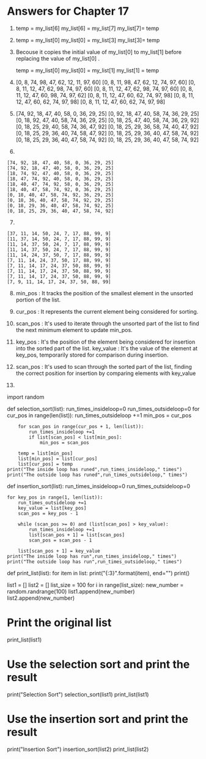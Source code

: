 # Answers for Chapter 17

1. 
    temp = my_list[6]
    my_list[6] = my_list[7]
    my_list[7]= temp


2. 
    temp = my_list[0]
    my_list[0] = my_list[3]
    my_list[3]= temp

3. Becouse it copies the initial value of my_list[0] to my_list[1] before replacing the value
    of my_list[0] .

    temp = my_list[0]
    my_list[0] = my_list[1]
    my_list[1] = temp

4. 
    [0, 8, 74, 98, 47, 62, 12, 11, 97, 60]
    [0, 8, 11, 98, 47, 62, 12, 74, 97, 60]
    [0, 8, 11, 12, 47, 62, 98, 74, 97, 60]
    [0, 8, 11, 12, 47, 62, 98, 74, 97, 60]
    [0, 8, 11, 12, 47, 60, 98, 74, 97, 62]
    [0, 8, 11, 12, 47, 60, 62, 74, 97, 98]
    [0, 8, 11, 12, 47, 60, 62, 74, 97, 98]
    [0, 8, 11, 12, 47, 60, 62, 74, 97, 98]

5. 
    [74, 92, 18, 47, 40, 58, 0, 36, 29, 25]
    [0, 92, 18, 47, 40, 58, 74, 36, 29, 25]
    [0, 18, 92, 47, 40, 58, 74, 36, 29, 25]
    [0, 18, 25, 47, 40, 58, 74, 36, 29, 92]
    [0, 18, 25, 29, 40, 58, 74, 36, 47, 92]
    [0, 18, 25, 29, 36, 58, 74, 40, 47, 92]
    [0, 18, 25, 29, 36, 40, 74, 58, 47, 92]
    [0, 18, 25, 29, 36, 40, 47, 58, 74, 92]
    [0, 18, 25, 29, 36, 40, 47, 58, 74, 92]
    [0, 18, 25, 29, 36, 40, 47, 58, 74, 92]
   
6. 
    
    [74, 92, 18, 47, 40, 58, 0, 36, 29, 25]
    [74, 92, 18, 47, 40, 58, 0, 36, 29, 25]
    [18, 74, 92, 47, 40, 58, 0, 36, 29, 25]
    [18, 47, 74, 92, 40, 58, 0, 36, 29, 25]
    [18, 40, 47, 74, 92, 58, 0, 36, 29, 25]
    [18, 40, 47, 58, 74, 92, 0, 36, 29, 25]
    [0, 18, 40, 47, 58, 74, 92, 36, 29, 25]
    [0, 18, 36, 40, 47, 58, 74, 92, 29, 25]
    [0, 18, 29, 36, 40, 47, 58, 74, 92, 25]
    [0, 18, 25, 29, 36, 40, 47, 58, 74, 92]

7. 
    
    [37, 11, 14, 50, 24, 7, 17, 88, 99, 9]
    [11, 37, 14, 50, 24, 7, 17, 88, 99, 9]
    [11, 14, 37, 50, 24, 7, 17, 88, 99, 9]
    [11, 14, 37, 50, 24, 7, 17, 88, 99, 9]
    [11, 14, 24, 37, 50, 7, 17, 88, 99, 9]
    [7, 11, 14, 24, 37, 50, 17, 88, 99, 9]
    [7, 11, 14, 17, 24, 37, 50, 88, 99, 9]
    [7, 11, 14, 17, 24, 37, 50, 88, 99, 9]
    [7, 11, 14, 17, 24, 37, 50, 88, 99, 9]
    [7, 9, 11, 14, 17, 24, 37, 50, 88, 99]


8.  min_pos : It tracks the position of the smallest element in the unsorted portion of the list.

9.  cur_pos : It represents the current element being considered for sorting.

10. scan_pos : It's used to iterate through the unsorted part of the list to find the next 
    minimum element to update min_pos.

11. key_pos : It's the position of the element being considered for insertion into the sorted part of the list.
    key_value : It's the value of the element at key_pos, temporarily stored for comparison during insertion.

12. scan_pos : It's used to scan through the sorted part of the list, finding the correct 
    position for insertion by comparing elements with key_value


13. 
import random
 
def selection_sort(list):
    run_times_insideloop=0
    run_times_outsideloop=0
    for cur_pos in range(len(list)):
        run_times_outsideloop +=1
        min_pos = cur_pos

        for scan_pos in range(cur_pos + 1, len(list)):
            run_times_insideloop +=1
            if list[scan_pos] < list[min_pos]:
                min_pos = scan_pos

        temp = list[min_pos]
        list[min_pos] = list[cur_pos]
        list[cur_pos] = temp
    print("The inside loop has runed",run_times_insideloop," times")
    print("The outside loop has runed",run_times_outsideloop," times")
 
def insertion_sort(list):
    run_times_insideloop=0
    run_times_outsideloop=0

    for key_pos in range(1, len(list)):
        run_times_outsideloop +=1
        key_value = list[key_pos]
        scan_pos = key_pos - 1
 
        while (scan_pos >= 0) and (list[scan_pos] > key_value):
            run_times_insideloop +=1
            list[scan_pos + 1] = list[scan_pos]
            scan_pos = scan_pos - 1
 
        list[scan_pos + 1] = key_value
    print("The inside loop has run",run_times_insideloop," times")
    print("The outside loop has run",run_times_outsideloop," times")

def print_list(list):
    for item in list:
        print("{:3}".format(item), end="")
    print()
 
list1 = []
list2 = []
list_size = 100
for i in range(list_size):
    new_number = random.randrange(100)
    list1.append(new_number)
    list2.append(new_number)
 
# Print the original list
print_list(list1)
 
# Use the selection sort and print the result
print("Selection Sort")
selection_sort(list1)
print_list(list1)
 

# Use the insertion sort and print the result
print("Insertion Sort")
insertion_sort(list2)
print_list(list2)

